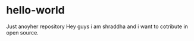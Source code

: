 # hello-world
Just anoyher repository
Hey guys i am shraddha and i want to cotribute in open source.
